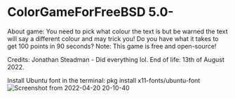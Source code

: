 # ColorGameForFreeBSD 5.0-
About game: You need to pick what colour the text is but be warned the text will say a different colour and may trick you! Do you have what it takes to get 100 points in 90 seconds? Note: This game is free and open-source!

Credits: Jonathan Steadman - Did everything lol. End of life: 13th of August 2022. 

Install Ubuntu font in the terminal: pkg install x11-fonts/ubuntu-font
![Screenshot from 2022-04-20 20-10-40](https://user-images.githubusercontent.com/52569279/164306180-2bb79296-b8b4-4189-a3db-304ead032ec0.png)
